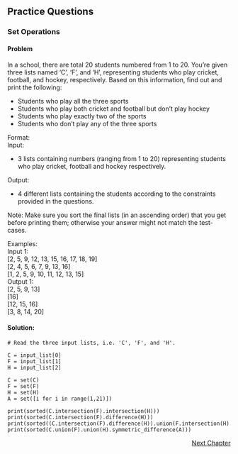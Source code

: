 ## Practice Questions

### Set Operations
#### Problem
In a school, there are total 20 students numbered from 1 to 20. You’re given three lists named ‘C’, ‘F’, and ‘H’, representing students who play cricket, football, and hockey, respectively. Based on this information, find out and print the following: 
- Students who play all the three sports
- Students who play both cricket and football but don’t play hockey
- Students who play exactly two of the sports
- Students who don’t play any of the three sports

Format: </br>
Input: </br>
- 3 lists containing numbers (ranging from 1 to 20) representing students who play cricket, football and hockey respectively. </br>

Output: </br>
- 4 different lists containing the students according to the constraints provided in the questions.

Note: Make sure you sort the final lists (in an ascending order) that you get before printing them; otherwise your answer might not match the test-cases. </br>

Examples: </br>
Input 1: </br>
[2, 5, 9, 12, 13, 15, 16, 17, 18, 19]  </br>
[2, 4, 5, 6, 7, 9, 13, 16]</br>
[1, 2, 5, 9, 10, 11, 12, 13, 15]</br>
Output 1: </br>
[2, 5, 9, 13] </br>
[16] </br> 
[12, 15, 16] </br>
[3, 8, 14, 20] </br>


#### Solution:

    # Read the three input lists, i.e. 'C', 'F', and 'H'.

    C = input_list[0]
    F = input_list[1]
    H = input_list[2]

    C = set(C)
    F = set(F)
    H = set(H)
    A = set([i for i in range(1,21)])

    print(sorted(C.intersection(F).intersection(H)))
    print(sorted(C.intersection(F).difference(H)))
    print(sorted((C.intersection(F).difference(H)).union(F.intersection(H).difference(C)).union(H.intersection(C).difference(F))))
    print(sorted(C.union(F).union(H).symmetric_difference(A)))

<p align="right">
   <a href=“../1.2.%20Python%20for%20Data%20Science/1.2.1%20Numpy%20I.md“>Next Chapter</a>
</p>
